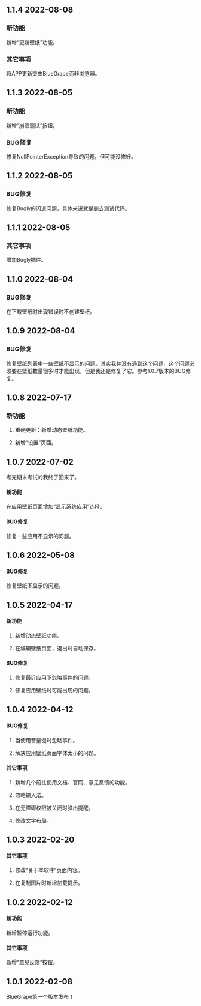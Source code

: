 ## 1.1.4 2022-08-08

### 新功能

新增“更新壁纸”功能。

### 其它事项

将APP更新交由BlueGrape而非浏览器。

## 1.1.3 2022-08-05

### 新功能

新增“崩溃测试”按钮。

### BUG修复

修复NullPointerException导致的问题，但可能没修好。

## 1.1.2 2022-08-05

### BUG修复

修复Bugly的闪退问题，具体来说就是删去测试代码。

## 1.1.1 2022-08-05

### 其它事项

增加Bugly插件。

## 1.1.0 2022-08-04

### BUG修复

在下载壁纸时出现错误时不创建壁纸。

## 1.0.9 2022-08-04

### BUG修复

修复壁纸列表中一些壁纸不显示的问题。其实我并没有遇到这个问题，这个问题必须要在壁纸数量很多时才能出现，但是我还是修复了它。参考1.0.7版本的BUG修复。

## 1.0.8 2022-07-17

### 新功能

1. 重磅更新：新增动态壁纸功能。

2. 新增“设置”页面。

## 1.0.7 2022-07-02

考完期末考试的我终于回来了。

#### 新功能

在应用壁纸页面增加“显示系统应用”选择。

#### BUG修复

修复一些应用不显示的问题。

## 1.0.6 2022-05-08

#### BUG修复

修复壁纸不显示的问题。

## 1.0.5 2022-04-17

#### 新功能

1. 新增动态壁纸功能。

2. 在编辑壁纸页面，退出时自动保存。

#### BUG修复

1. 修复最近应用下忽略事件的问题。

2. 修复应用壁纸时可能出现的问题。

## 1.0.4 2022-04-12

#### BUG修复

1. 当使用音量键时忽略事件。

2. 解决应用壁纸页面字体太小的问题。

#### 其它事项

1. 新增几个前往使用文档、官网、意见反馈的功能。

2. 忽略输入法。

3. 在无障碍权限被关闭时弹出提醒。

4. 修改文字布局。

## 1.0.3 2022-02-20

#### 其它事项

1. 修改“关于本软件”页面内容。

2. 在复制图片时新增加载提示。

## 1.0.2 2022-02-12

#### 新功能

新增暂停运行功能。

#### 其它事项

新增“意见反馈”按钮。

## 1.0.1 2022-02-08

BlueGrape第一个版本发布！